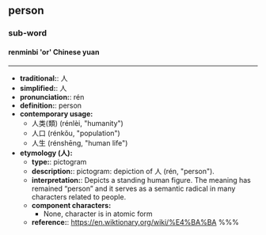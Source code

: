 ## person
### sub-word
#### renminbi 'or' Chinese yuan
---
- **traditional:**: 人
- **simplified:**: 人
- **pronunciation:**: rén
- **definition:**: person
- **contemporary usage:**
  - 人类(類) (rénlèi, "humanity")
  - 人口 (rénkǒu, "population")
  - 人生 (rénshēng, "human life")
- **etymology (人):**
  - **type:**: pictogram
  - **description:**: pictogram: depiction of 人 (rén, "person").
  - **interpretation:**: Depicts a standing human figure. The meaning has remained “person” and it serves as a semantic radical in many characters related to people.
  - **component characters:**
    - None, character is in atomic form
  - **reference:**: https://en.wiktionary.org/wiki/%E4%BA%BA
%%%